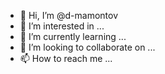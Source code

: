 - 👋 Hi, I’m @d-mamontov
- 👀 I’m interested in ...
- 🌱 I’m currently learning ...
- 💞️ I’m looking to collaborate on ...
- 📫 How to reach me ...

<!---
d-mamontov/d-mamontov is a ✨ special ✨ repository because its `README.md` (this file) appears on your GitHub profile.
You can click the Preview link to take a look at your changes.
--->
